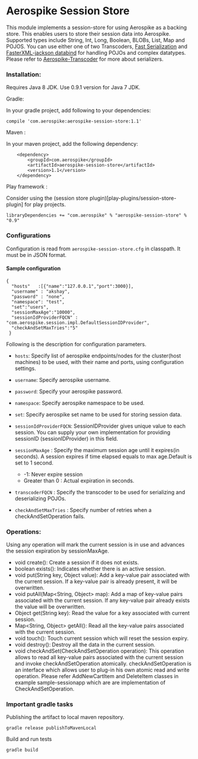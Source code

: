 # Aerospike Session Store

This module implements a session-store for using Aerospike as a backing store. This enables users to store their session 
data into Aerospike. Supported types include String, Int, Long, Boolean, BLOBs, List, Map and POJOS. 
You can use either one of two Transcoders, [Fast Serialization](https://github.com/RuedigerMoeller/fast-serialization) 
and [FasterXML-jackson databind](https://github.com/FasterXML/jackson-databind/wiki/Serialization-Features)
for handling POJOs and complex datatypes. Please refer to [Aerospike-Transcoder](https://github.com/aerospike/aerospike-java-plugins/tree/master/transcoder) for more about serializers.

### Installation:

Requires Java 8 JDK. Use 0.9.1 version for Java 7 JDK.

Gradle:

In your gradle project, add following to your dependencies:

```
compile 'com.aerospike:aerospike-session-store:1.1'
```
Maven : 

In your maven project, add the following dependency:

```
	<dependency>
		<groupId>com.aerospike</groupId>
		<artifactId>aerospike-session-store</artifactId>
		<version>1.1</version>
	</dependency>

```

Play framework :

Consider using the (session store plugin)[play-plugins/session-store-plugin] for play projects.

```
libraryDependencies += "com.aerospike" % "aerospike-session-store" % "0.9"
```


### Configurations

Configuration is read from ```aerospike-session-store.cfg``` in classpath. It must be in JSON format.

#### Sample configuration

```
{
  "hosts"	:[{"name":"127.0.0.1","port":3000}],
  "username" : "akshay",
  "password" : "none",
  "namespace": "test",
  "set":"users",
  "sessionMaxAge":"10000",
  "sessionIdProviderFQCN" : "com.aerospike.session.impl.DefaultSessionIDProvider",
  "checkAndSetMaxTries":"5"
 }
```

Following is the description for configuration parameters.
	
* ```hosts```: Specify list of aerospike endpoints/nodes for the cluster(host machines) to be used, with their
	 name and ports, using configuration settings. 
* ```username```: Specify aerospike username. 
* ```password```: Specify your aerospike password. 
* ```namespace```: Specify aerospike namespace to be used.
* ```set```: Specify aerospike set name to be used for storing session data. 
* ```sessionIdProviderFQCN```: SessionIDProvider gives unique value to each session.
	You can supply your own implementation for providing sessionID (sessionIDProvider) in this field.
* ```sessionMaxAge``` : Specify the maximum session age until it expires(in seconds). A session expires if time elapsed 
equals to max age.Default is set to 1 second.
	- -1: Never expire session
	- Greater than 0 : Actual expiration in seconds. 
   
* ```transcoderFQCN``` : Specify the transcoder to be used for 
	serializing and deserializing POJOs.
* ```checkAndSetMaxTries``` : Specify number of retries when 
	a checkAndSetOperation fails. 

### Operations:
Using any operation will mark the current session is in use and advances the session expiration by sessionMaxAge.

* void create():
	Create a session if it does not exists. 
* boolean exists():
	Indicates whether there is an active session.
* void put(String key, Object value):
	Add a key-value pair associated with the current session. If a key-value pair is already present,
	it will be overwritten. 
* void putAll(Map<String, Object> map):
	Add a map of key-value pairs associated with the current session. If any key-value pair already exists 
	the value will be overwritten.
* Object get(String key):
	Read the value for a key associated with current session.
* Map<String, Object> getAll():
	Read all the key-value pairs associated with the current session.
* void touch():
	Touch current session which will reset the session expiry.
* void destroy():
	Destroy all the data in the current session.
* void checkAndSet(CheckAndSetOperation operation):
	This operation allows to read all key-value pairs associated with the current session 
	and invoke checkAndSetOperation atomically. checkAndSetOperation is an interface which 
	allows user to plug-in his own atomic read and write operation. Please refer 
	AddNewCartItem and DeleteItem classes in example sample-sessionapp which are
	are implementation of CheckAndSetOperation. 

### Important gradle tasks

Publishing the artifact to local maven repository.

```
gradle release publishToMavenLocal
```

Build and run tests

```
gradle build
```
